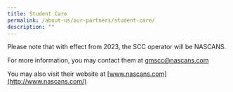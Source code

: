 ```yaml
---
title: Student Care
permalink: /about-us/our-partners/student-care/
description: ""
---
```

Please note that with effect from 2023, the SCC operator will be NASCANS.

  

For more information, you may contact them at [gmscc@nascans.com](mailto:gmscc@nascans.com)

  

You may also visit their website at [www.nascans.com](http://www.nascans.com/)